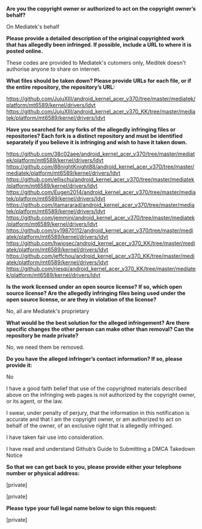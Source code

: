 **Are you the copyright owner or authorized to act on the copyright owner’s behalf?**

On Mediatek's behalf

**Please provide a detailed description of the original copyrighted work that has allegedly been infringed. If possible, include a URL to where it is posted online.**

These codes are provided to Mediatek's cutomers only, Meditek doesn't authorise anyone to share on internet.

**What files should be taken down? Please provide URLs for each file, or if the entire repository, the repository’s URL:**

https://github.com/JujuXIII/android_kernel_acer_v370/tree/master/mediatek/platform/mt6589/kernel/drivers/ldvt  
https://github.com/JujuXIII/android_kernel_acer_v370_KK/tree/master/mediatek/platform/mt6589/kernel/drivers/ldvt

**Have you searched for any forks of the allegedly infringing files or repositories? Each fork is a distinct repository and must be identified separately if you believe it is infringing and wish to have it taken down.**

https://github.com/38c02aee/android_kernel_acer_v370/tree/master/mediatek/platform/mt6589/kernel/drivers/ldvt  
https://github.com/88nightKnight88/android_kernel_acer_v370/tree/master/mediatek/platform/mt6589/kernel/drivers/ldvt  
https://github.com/ellischu/android_kernel_acer_v370/tree/master/mediatek/platform/mt6589/kernel/drivers/ldvt  
https://github.com/Eugen2014/android_kernel_acer_v370/tree/master/mediatek/platform/mt6589/kernel/drivers/ldvt  
https://github.com/itamararad/android_kernel_acer_v370/tree/master/mediatek/platform/mt6589/kernel/drivers/ldvt  
https://github.com/jemmini/android_kernel_acer_v370/tree/master/mediatek/platform/mt6589/kernel/drivers/ldvt  
https://github.com/sy19870112/android_kernel_acer_v370/tree/master/mediatek/platform/mt6589/kernel/drivers/ldvt  
https://github.com/hwiosec/android_kernel_acer_v370_KK/tree/master/mediatek/platform/mt6589/kernel/drivers/ldvt  
https://github.com/jeffchou/android_kernel_acer_v370_KK/tree/master/mediatek/platform/mt6589/kernel/drivers/ldvt  
https://github.com/riesqi/android_kernel_acer_v370_KK/tree/master/mediatek/platform/mt6589/kernel/drivers/ldvt

**Is the work licensed under an open source license? If so, which open source license? Are the allegedly infringing files being used under the open source license, or are they in violation of the license?**

No, all are Mediatek's proprietary

**What would be the best solution for the alleged infringement? Are there specific changes the other person can make other than removal? Can the repository be made private?**

No, we need them be removed.

**Do you have the alleged infringer’s contact information? If so, please provide it:**

No  

I have a good faith belief that use of the copyrighted materials described above on the infringing web pages is not authorized by the copyright owner, or its agent, or the law.  

I swear, under penalty of perjury, that the information in this notification is accurate and that I am the copyright owner, or am authorized to act on behalf of the owner, of an exclusive right that is allegedly infringed.  

I have taken fair use into consideration.  

I have read and understand Github’s Guide to Submitting a DMCA Takedown Notice  

**So that we can get back to you, please provide either your telephone number or physical address:**

[private]   

[private]  

**Please type your full legal name below to sign this request:**

[private]
